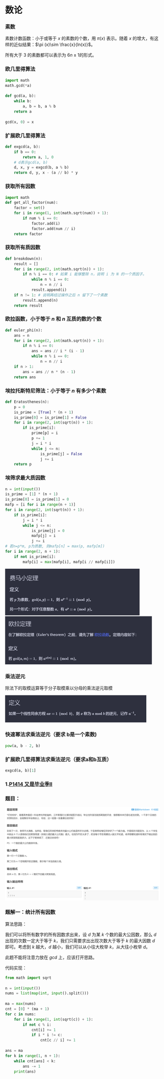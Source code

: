 # 数论

### 素数

素数计数函数：小于或等于 $x$ 的素数的个数，用 $\pi (x)$ 表示。随着 $x$ 的增大，有这样的近似结果：$\pi (x)\sim \frac{x}{ln(x)}$。

所有大于 $3$ 的素数都可以表示为 $6n\pm 1$的形式。

### 欧几里得算法

```python
import math
math.gcd(*a)

def gcd(a, b):
    while b:
        a, b = b, a % b
    return a

gcd(x, 0) = x
```



### 扩展欧几里得算法

```python
def exgcd(a, b):
    if b == 0:
        return a, 1, 0
    # d表示gcd(a, b)
    d, x, y = exgcd(b, a % b)
    return d, y, x - (a // b) * y
```



### 获取所有因数

```python
import math
def get_all_factor(num):
    factor = set()
    for i in range(1, int(math.sqrt(num)) + 1):
        if num % i == 0:
            factor.add(i)
            factor.add(num // i)
    return factor
```



### 获取所有质因数

```python
def breakdown(n):
    result = []
    for i in range(2, int(math.sqrt(n)) + 1):
        if n % i == 0: # 如果 i 能够整除 n，说明 i 为 N 的一个质因子。
            while n % i == 0:
                n = n // i
            result.append(i)
    if n != 1: # 说明再经过操作之后 n 留下了一个素数
        result.append(n)
    return result
```



### 欧拉函数，小于等于 $n$ 和 $n$ 互质的数的个数

```python
def euler_phi(n):
    ans = n
    for i in range(2, int(math.sqrt(n)) + 1):
        if n % i == 0:
            ans = ans // i * (i - 1)
            while n % i == 0:
                n = n // i
    if n > 1:
        ans = ans // n * (n - 1)
    return ans
```



### 埃拉托斯特尼筛法：小于等于 $n$ 有多少个素数

```python
def Eratosthenes(n):
    p = 0
    is_prime = [True] * (n + 1)
    is_prime[0] = is_prime[1] = False
    for i in range(2, int(sqrt(n)) + 1):
        if is_prime[i]:
            prime[p] = i
            p += 1
            j = i * i
            while j <= n:
                is_prime[j] = False
                j += i
    return p
```



### 埃筛求最大质因数

```python
n = int(input())
is_prime = [1] * (n + 1)
is_prime[0] = is_prime[1] = 0
mafp = [i for i in range(n + 1)]
for i in range(2, int(sqrt(n)) + 1):
    if is_prime[i]:
        j = i * i
        while j <= n:
            is_prime[j] = 0
            mafp[j] = i
            j += i
# 若n=p*m, p为质数, 则mafp[n] = max(p, mafp[m])
for i in range(2, n + 1):
    if not is_prime[i]:
        mafp[i] = max(mafp[i], mafp[i // mafp[i]])
```



<img src="%E6%95%B0%E8%AE%BA.assets/image-20230405205203309.png" alt="image-20230405205203309" style="zoom:50%;" />

<img src="%E6%95%B0%E8%AE%BA.assets/image-20230405205234876.png" alt="image-20230405205234876" style="zoom:50%;" />

### 乘法逆元

除法下的取模运算等于分子取模乘以分母的乘法逆元取模

<img src="%E6%95%B0%E8%AE%BA.assets/image-20230405205721219.png" alt="image-20230405205721219" style="zoom:50%;" />

### 快速幂法求乘法逆元（要求 b是一个素数)

```python
pow(a, b - 2, b)
```

### 扩展欧几里得算法求乘法逆元（要求a和b互质）

```python
exgcd(a, b)[1]
```



### 1.[P1414 又是毕业季II](https://www.luogu.com.cn/problem/P1414)

### 题目：

![image-20230404160437852](%E6%95%B0%E8%AE%BA.assets/image-20230404160437852.png)

### 题解一：统计所有因数

算法思路：

我们可以将所有数字的所有因数求出来，设 $d$ 为某 $k$ 个数的最大公因数，那么 $d$ 出现的次数一定大于等于 $k$，我们只需要求出出现次数大于等于 $k$ 的最大因数 $d$ 即可。考虑到 $k$ 越大，$d$ 越小，我们可以从小往大枚举 $k$，从大往小枚举 $d$。

此题不能将注意力放在 $gcd$ 上，应该打开思路。

代码实现：

```python
from math import sqrt

n = int(input())
nums = list(map(int, input().split()))

ma = max(nums)
cnt = [0] * (ma + 1)
for c in nums:
    for i in range(1, int(sqrt(c)) + 1):
        if not c % i:
            cnt[i] += 1
            if i * i != c:
                cnt[c // i] += 1

ans = ma
for k in range(1, n + 1):
    while cnt[ans] < k:
        ans -= 1
    print(ans)

```

